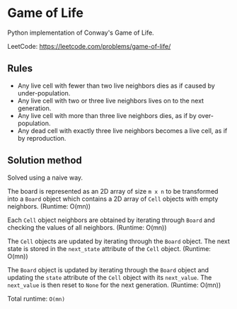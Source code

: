 # Game of Life

Python implementation of Conway's Game of Life.

LeetCode: https://leetcode.com/problems/game-of-life/

## Rules

* Any live cell with fewer than two live neighbors dies as if caused by under-population.
* Any live cell with two or three live neighbors lives on to the next generation.
* Any live cell with more than three live neighbors dies, as if by over-population.
* Any dead cell with exactly three live neighbors becomes a live cell, as if by reproduction.

## Solution method

Solved using a naive way.

The board is represented as an 2D array of size `m x n` to be transformed into a `Board` object which contains a 2D
array of `Cell` objects with empty neighbors.
(Runtime: O(mn))

Each `Cell` object neighbors are obtained by iterating through `Board` and checking the values of all neighbors.
(Runtime: O(mn))

The `Cell` objects are updated by iterating through the `Board` object. The next state is stored in the `next_state`
attribute of the `Cell` object.
(Runtime: O(mn))

The `Board` object is updated by iterating through the `Board` object and updating the `state` attribute of the `Cell`
object with its `next_value`. The `next_value` is then reset to `None` for the next generation.
(Runtime: O(mn))

Total runtime: `O(mn)`
